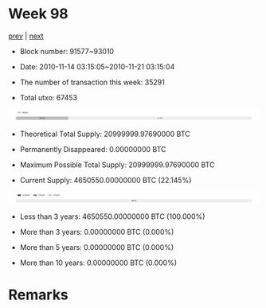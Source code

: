 # Week 98

[prev](week0097.md) | [next](week0099.md)

- Block number: 91577~93010

- Date: 2010-11-14 03:15:05~2010-11-21 03:15:04

- The number of transaction this week: 35291

- Total utxo: 67453

![](../images/mined_week0098.png)

- Theoretical Total Supply: 20999999.97690000 BTC

- Permanently Disappeared: 0.00000000 BTC

- Maximum Possible Total Supply: 20999999.97690000 BTC

- Current Supply: 4650550.00000000 BTC (22.145%)

![](../images/year_week0098.png)


- Less than 3 years: 4650550.00000000 BTC (100.000%)

- More than 3 years: 0.00000000 BTC (0.000%)

- More than 5 years: 0.00000000 BTC (0.000%)

- More than 10 years: 0.00000000 BTC (0.000%)

# Remarks

